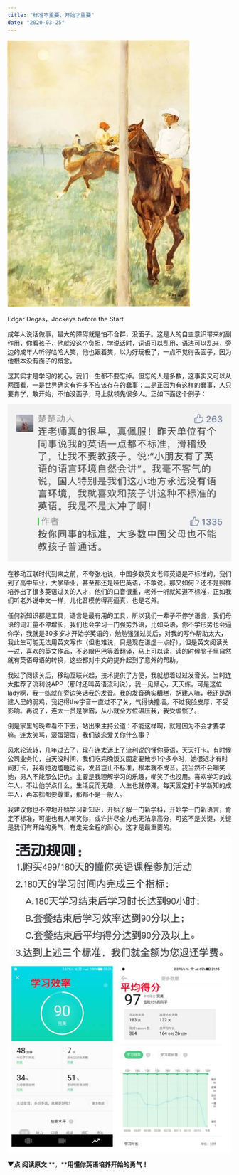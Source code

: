 ```yaml
---
title: "标准不重要，开始才重要"
date: "2020-03-25"
---
```


  

![连岳文章](images/连岳文章picture-38.jpg)

Edgar Degas，Jockeys before the Start

  

成年人说话做事，最大的障碍就是怕不合群，没面子。这是人的自主意识带来的副作用，你看孩子，他就没这个负担，学说话时，词语可以乱用，语法可以乱来，旁边的成年人听得哈哈大笑，他也跟着笑，以为好玩极了，一点不觉得丢面子，因为他根本没有面子的概念。  

  

这其实才是学习的初心，我们一生都不要忘掉。但忘的人是多数，这事实又可以从两面看，一是世界确实有许多不应该存在的蠢事；二是正因为有这样的蠢事，人只要肯学，敢开始，不怕没面子，马上就领先很多人。正如下面这个例子：

  

![连岳文章](images/连岳文章picture-39.jpg)

  

在移动互联时代到来之前，不夸张地说，中国多数英文老师英语是不标准的，我们到了高中毕业，大学毕业，甚至都还是哑巴英语，不敢说。那又如何？还不是照样培养出了很多英语过关的人才，他们的口音很重，老外一听就知道不标准，正如我们听老外说中文一样，儿化音模仿得再逼真，也是老外。

  

任何新知识都是工具，语言是最有用的工具，所以我们一辈子不停学语言，我们母语的词汇量不停增长，我们也会学习一门强势外语，比如英语，你不学形势也会逼你学，我就是30多岁才开始学英语的，勉勉强强过关后，对我的写作帮助太大，我此生可能无法用英文写作（但也难说，只是现在谦虚一点好），但是英文阅读关一过，喜欢的英文作品，不必眼巴巴等着翻译，马上可以读，读的时候脑子里自然就有英语母语的转换，这些都对中文的提升起到了意外的帮助。

  

我过了阅读关后，移动互联兴起，技术提供了方便，我就想着过过发音关。当时连太推荐了流利说APP（那时还叫英语流利说），我一见倾心，天天练。可是这位lady啊，我一练就在旁边笑话我的发音。我的发音确实糟糕，胡建人嘛，我还是胡建人里的弱鸡，我记得the字音一直过不了关，气得快撞墙。不过我脸皮厚，不受影响。再说了，连太一贯是学霸，从小就全方位碾压我，我受虐惯了。

  

倒是家里的晚辈看不下去，站出来主持公道：不能这样啊，就是因为不会才要学嘛。连太笑骂，滚蛋滚蛋，我们谈恋爱关你什么事？

  

风水轮流转，几年过去了，现在连太迷上了流利说的懂你英语，天天打卡。有时候公司业务忙，白天没时间，我们吃完晚饭又固定要散步1个多小时，她很迟才有时间打卡，我看她边瞌睡边读，发音岂止不标准，根本就不成音。我当然不会嘲笑她，男人不能那么记仇。主要是我理解学习的乐趣，嘲笑了也没用。喜欢学习的成年人，不让他学点什么，生活反而无趣，人生也就停滞。每天固定打卡学新知的成年人，再笨拙都要尊重，那都不是一般人。  

  

我建议你也不停地开始学习新知识，开始了解一门新学科，开始学一门新语言，肯定不标准，可能也有人嘲笑你，或许拼尽全力也无法拿高分，可这不是关键，关键是我们有开始的勇气，有走完全程的耐心，这才是最重要的。

  

![连岳文章](images/连岳文章picture-40.jpg)

  

**▼点** **阅读原文** **，****用懂你英语培养开始的勇气！**
